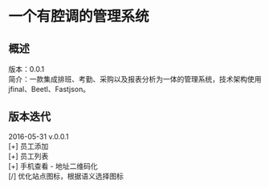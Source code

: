 ﻿一个有腔调的管理系统
====

## 概述

版本：0.0.1		
简介：一款集成排班、考勤、采购以及报表分析为一体的管理系统，技术架构使用jfinal、Beetl、Fastjson。

## 版本迭代

2016-05-31 v.0.0.1  
[+] 员工添加  
[+] 员工列表  
[+] 手机查看 - 地址二维码化  
[/] 优化站点图标，根据语义选择图标

